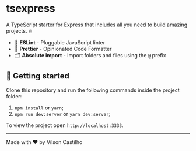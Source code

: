 # tsexpress

A TypeScript starter for Express that includes all you need to build amazing projects. 🔥

- 📏 **ESLint** - Pluggable JavaScript linter
- 💖 **Prettier** - Opinionated Code Formatter
- 🗂 **Absolute import** - Import folders and files using the `@` prefix

## 🚀 Getting started

Clone this repository and run the following commands inside the project folder:

1. `npm install` or `yarn`;
2. `npm run dev:server` or `yarn dev:server`;

To view the project open `http://localhost:3333`.

---

Made with ♥ by Vilson Castilho
